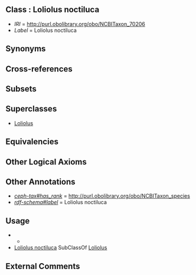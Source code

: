 
## Class : Loliolus noctiluca

 * *IRI* = http://purl.obolibrary.org/obo/NCBITaxon_70206
 * *Label* = Loliolus noctiluca

## Synonyms


## Cross-references


## Subsets


## Superclasses

 * [Loliolus](../../NCBITaxon/17/NCBITaxon_55717.md)

## Equivalencies


## Other Logical Axioms


## Other Annotations

 * *[ceph-tax#has_rank](../../ceph-tax#has/nk/ceph-tax#has_rank.md)* = http://purl.obolibrary.org/obo/NCBITaxon_species
 * *[rdf-schema#label](../../el/rdf-schema#label.md)* = Loliolus noctiluca

## Usage

 * -
 * [Loliolus noctiluca](../../NCBITaxon/06/NCBITaxon_70206.md) SubClassOf [Loliolus](../../NCBITaxon/17/NCBITaxon_55717.md)

## External Comments

